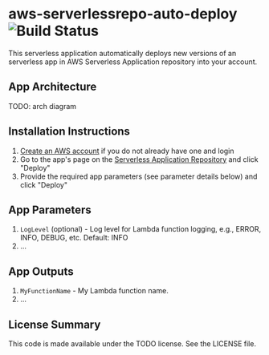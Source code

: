 # aws-serverlessrepo-auto-deploy ![Build Status](https://codebuild.us-east-1.amazonaws.com/badges?uuid=eyJlbmNyeXB0ZWREYXRhIjoiVlI5bVYxaVduUnFmMFhMeFRNUjY3eTJROC93RThlRjZmZmNCKzNzQnNJNnZYZHUyNzlYd0VTbTZ3T0ZZakhkRmJNdklUSFc2YnMzeXZuQ0pIaGlxQnlRPSIsIml2UGFyYW1ldGVyU3BlYyI6IjNIVTNYSFpVTk1nTGt2ZUciLCJtYXRlcmlhbFNldFNlcmlhbCI6MX0%3D&branch=master)

This serverless application automatically deploys new versions of an serverless app in AWS Serverless Application repository into your account.

## App Architecture

TODO: arch diagram

## Installation Instructions

1. [Create an AWS account](https://portal.aws.amazon.com/gp/aws/developer/registration/index.html) if you do not already have one and login
1. Go to the app's page on the [Serverless Application Repository](TODO) and click "Deploy"
1. Provide the required app parameters (see parameter details below) and click "Deploy"

## App Parameters

1. `LogLevel` (optional) - Log level for Lambda function logging, e.g., ERROR, INFO, DEBUG, etc. Default: INFO
1. ...

## App Outputs

1. `MyFunctionName` - My Lambda function name.
1. ...

## License Summary

This code is made available under the TODO license. See the LICENSE file.